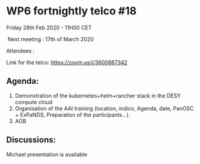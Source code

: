 #  WP6 fortnightly telco #18

Friday 28th Feb 2020 - 11H00 CET

​	Next meeting : 17th of March 2020

Attendees :  

Link for the telco: https://zoom.us/j/3600887342


## Agenda:

1. Demonstration of the kubernetes+helm+rancher stack in the DESY compute cloud
2. Organisation of the AAI training (location, indico, Agenda, date, PanOSC + ExPaNDS, Preparation of the participants...).
3. AOB

## Discussions:

Michael presentation is available 